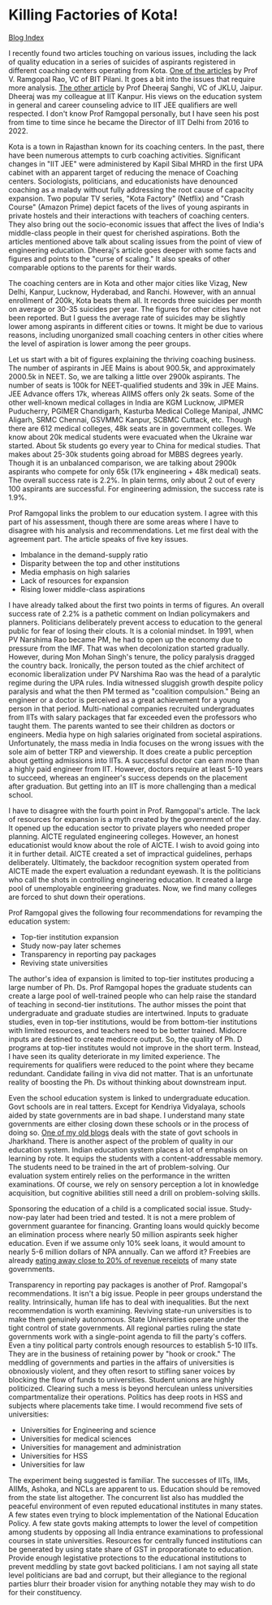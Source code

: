 
# Killing Factories of Kota!

[Blog Index](../index.md)

I recently found two articles touching on various issues, including the lack of quality education in a series of suicides
of aspirants registered in different coaching centers operating from Kota. [One of the articles](https://timesofindia.indiatimes.com/blogs/voices/what-the-kota-factory-suicides-say-about-our-education-system/) 
by Prof V. Ramgopal Rao, VC of BIT Pilani. It goes a bit into the issues that require more analysis. 
[The other article](https://dsanghi.blogspot.com/2023/09/suicides-in-kota-students-need-career.html?m=1) by Prof Dheeraj Sanghi, 
VC of JKLU, Jaipur. Dheeraj was my colleague at IIT Kanpur. His views on the education system in general and career 
counseling advice to IIT JEE qualifiers are well respected. I don't know Prof Ramgopal personally, but I have seen his post 
from time to time since he became the Director of IIT Delhi from 2016 to 2022. 

Kota is a town in Rajasthan known for its coaching centers. In the past, there have been numerous attempts to curb coaching 
activities. Significant changes in "IIT JEE" were administered by Kapil Sibal MHRD in the first UPA cabinet with an apparent
target of reducing the menace of Coaching centers. Sociologists, politicians, and educationists have denounced coaching as a
malady without fully addressing the root cause of capacity expansion. Two popular TV series, "Kota Factory" (Netflix) and 
"Crash Course" (Amazon Prime) depict facets of the lives of young aspirants in private hostels and their interactions with 
teachers of coaching centers. They also bring out the socio-economic issues that affect the lives of India's middle-class people 
in their quest for cherished aspirations. Both the articles mentioned above talk about scaling issues from the point of view 
of engineering education. Dheeraj's article goes deeper with some facts and figures and points to the "curse of scaling." 
It also speaks of other comparable options to the parents for their wards.

The coaching centers are in Kota and other major cities like Vizag, New Delhi, Kanpur, Lucknow, Hyderabad,
and Ranchi. However, with an annual enrollment of 200k, Kota beats them all. It records three suicides per month on average or 30-35 
suicides per year. The figures for other cities have not been reported. But I guess the average rate of suicides 
may be slightly lower among aspirants in different cities or towns. It might be due to various reasons, including unorganized 
small coaching centers in other cities where the level of aspiration is lower among the peer groups. 

Let us start with a bit of figures explaining the thriving coaching business. The number of aspirants in JEE Mains is
about 900.5k, and approximately 2000.5k in NEET. So, we are talking a little over 2900k aspirants. The number of seats is 100k
for NEET-qualified students and 39k in JEE Mains. JEE Advance offers 17k, whereas AIIMS offers only 2k seats. Some of the
other well-known medical collages in India are KGM Lucknow, JIPMER Puducherry, PGIMER Chandigarh, Kasturba Medical College 
Manipal, JNMC Aligarh, SRMC Chennai, GSVMMC Kanpur, SCBMC Cuttack, etc. Though there are 612 medical colleges, 
48k seats are in government colleges. We know about 20k medical students were evacuated when the Ukraine war started. About 5k 
students go every year to China for medical studies. That makes about 25-30k students going abroad for MBBS 
degrees yearly. Though it is an unbalanced comparison, we are talking about 2900k aspirants who compete for only 
65k (17k engineering + 48k medical) seats. The overall success rate is 2.2%. In plain terms, only about 2 out of every 100 
aspirants are successful. For engineering admission, the success rate is 1.9%.

Prof Ramgopal links the problem to our education system. I agree with this part of his assessment, though there are some areas 
where I have to disagree with his analysis and recommendations. Let me first deal with the agreement part. 
The article speaks of five key issues. 

- Imbalance in the demand-supply ratio
- Disparity between the top and other institutions
- Media emphasis on high salaries
- Lack of resources for expansion
- Rising lower middle-class aspirations

I have already talked about the first two points in terms of figures. An overall success rate of 2.2% is a pathetic comment
on Indian policymakers and planners. Politicians deliberately prevent access to education to the general
public for fear of losing their clouts. It is a colonial mindset. In 1991, when PV Narshima Rao became PM, he
had to open up the economy due to pressure from the IMF. That was when decolonization started gradually. However, during 
Mon Mohan Singh's tenure, the policy paralysis dragged the country back. Ironically, the person touted as the 
chief architect of economic liberalization under PV Narshima Rao was the head of a paralytic regime during the UPA rules.
India witnessed sluggish growth despite policy paralysis and what the then PM termed as "coalition compulsion." Being an 
engineer or a doctor is perceived as a great achievement for a young person in that period. Multi-national companies 
recruited undergraduates from IITs with salary packages that far exceeded even the professors who taught them. The parents
wanted to see their children as doctors or engineers. Media  hype on high salaries originated from societal aspirations.
Unfortunately, the mass media in India focuses on the wrong issues with the sole aim of better TRP and viewership. It does 
create a public perception about getting admissions into IITs. A successful doctor can earn more than a highly paid engineer
from IIT. However, doctors require at least 5-10 years to succeed, whereas an engineer's success
depends on the placement after graduation. But getting into an IIT is more challenging than a medical school. 

I have to disagree with the fourth point in Prof. Ramgopal's article. The lack of resources for expansion is a myth created 
by the government of the day. It opened up the education sector to private players who needed proper planning. AICTE regulated
engineering colleges. However, an honest educationist would know about the role of AICTE. I wish to avoid going into it 
in further detail. AICTE created a set of impractical guidelines, perhaps deliberately. Ultimately, the backdoor recognition 
system operated from AICTE made the expert evaluation a redundant eyewash. It is the politicians who call the shots 
in controlling engineering education. It created a large pool of unemployable engineering graduates. Now, we find many colleges
are forced to shut down their operations. 

Prof Ramgopal gives the following four recommendations for revamping the education system:

- Top-tier institution expansion
- Study now-pay later schemes
- Transparency in reporting pay packages
- Reviving state universities

The author's idea of expansion is limited to top-tier institutes producing a large number of Ph. Ds. Prof Ramgopal hopes
the graduate students can create a large pool of well-trained people who can help raise the standard of teaching in
second-tier institutions. The author misses the point that undergraduate and graduate studies are intertwined. Inputs to 
graduate studies, even in top-tier institutions, would be from bottom-tier institutions with limited resources, and teachers
need to be better trained. Midocre inputs are destined to create mediocre output. So, the quality of Ph. D
programs at top-tier institutes would not improve in the short term. Instead, I have seen its quality deteriorate in my
limited experience. The requirements for qualifiers were reduced to the point where they became redundant. Candidate
failing in viva did not matter. That is an unfortunate reality of boosting the Ph. Ds without thinking about downstream
input.

Even the school education system is linked to undergraduate education. Govt schools are in real
tatters. Except for Kendriya Vidyalaya, schools aided by state governments are in bad shape. I understand
many state governments are either closing down these schools or in the process of doing so.
[One of my old blogs](./stateOfSchoolEducation.md) deals with the state of govt schools in Jharkhand. There is another 
aspect of the problem of quality in our education system. Indian education system places a lot of emphasis on learning by rote.
It equips the students with a content-addressable memory. The students need to be trained in the art of problem-solving. Our 
evaluation system entirely relies on the performance in the written examinations. Of course, we
rely on sensory perception a lot in knowledge acquisition, but cognitive abilities still need a drill on problem-solving skills.

Sponsoring the education of a child is a complicated social issue. Study-now-pay later had been tried and tested. It is not
a mere problem of government guarantee for financing. Granting loans would quickly become an elimination process
where nearly 50 million aspirants seek higher education. Even if we assume only 10% seek loans, it would amount to
nearly 5-6 million dollars of NPA annually. Can we afford it? Freebies are already [eating away close to 20%
of revenue receipts](./anonymousDonor.md) of many state governments.

Transparency in reporting pay packages is another of Prof. Ramgopal's recommendations. It isn't a big issue. People
in peer groups understand the reality. Intrinsically, human life has to deal with inequalities. But the next recommendation
is worth examining. Reviving state-run universities is to make them genuinely autonomous. State Universities 
operate under the tight control of state governments. All regional parties ruling the state governments work with a single-point 
agenda to fill the party's coffers. Even a tiny political party controls enough resources to establish 5-10 IITs. 
They are in the business of retaining power by "hook or crook." The meddling of governments and parties in the affairs
of universities is obnoxiously violent, and they often resort to stifling saner voices by blocking the flow of funds 
to universities. Student unions are highly politicized. Clearing such a mess is beyond herculean unless universities 
compartmentalize their operations. Politics has deep roots in HSS and subjects where placements take time. 
I would recommend five sets of universities:

- Universities for Engineering and science
- Universities for medical sciences
- Universities for management and administration
- Universities for HSS
- Universities for law

The experiment being suggested is familiar. The successes of IITs, IIMs, AIIMs, Ashoka, and NCLs are apparent to us. 
Education should be removed from the state list altogether. The concurrent list also has muddled the peaceful environment of 
even reputed educational institutes in many states. A few states even trying to block implementation of the National
Education Policy. A few state govts making attempts to lower the level of competition among students by opposing all 
India entrance examinations to professional courses in state universities. Resources for centrally funced institutions
can be generated by using state share of GST in proporationate to education. Provide enough legistative protections to 
the educational institutions to prevent meddling by state govt backed politicians. I am not saying all state level
politicians are bad and corrupt, but their allegiance to the regional parties blurr their broader vision for anything notable
they may wish to do for their constituency.

